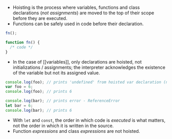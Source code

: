 - Hoisting is the process where variables, functions and class declarations (_not assignments_) are moved to the top of their scope before they are executed.
- Functions can be safely used in code before their declaration.

```js
fn();

function fn() {
  /* code */
}
```

- In the case of [[variables]], only declarations are hoisted, not initializations / assignments; the interpreter acknowledges the existence of the variable but not its assigned value.

```js
console.log(foo); // prints 'undefined' from hoisted var declaration (not 6)
var foo = 6;
console.log(foo); // prints 6

console.log(bar); // prints error - ReferenceError
let bar = 6;
console.log(bar); // prints 6
```

- With `let` and `const`, the order in which code is _executed_ is what matters, not the order in which it is written in the source.
- Function *expressions* and class *expressions* are not hoisted.
